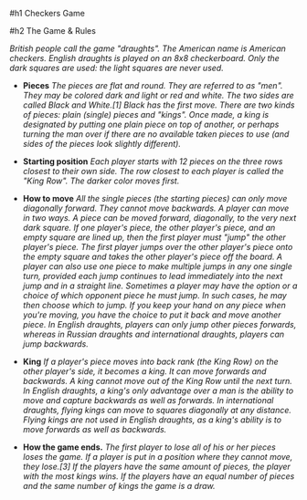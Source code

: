 #h1 Checkers Game

#h2 The Game & Rules

_British people call the game "draughts". The American name is American checkers. English draughts is played on an 8x8 checkerboard. Only the dark squares are used: the light squares are never used._

- **Pieces**
 _The pieces are flat and round. They are referred to as "men". They may be colored dark and light or red and white. The two sides are called Black and White.[1] Black has the first move. There are two kinds of pieces: plain (single) pieces and "kings". Once made, a king is designated by putting one plain piece on top of another, or perhaps turning the man over if there are no available taken pieces to use (and sides of the pieces look slightly different)._

- **Starting position**
_Each player starts with 12 pieces on the three rows closest to their own side. The row closest to each player is called the "King Row". The darker color moves first._

- **How to move** 
_All the single pieces (the starting pieces) can only move diagonally forward. They cannot move backwards. A player can move in two ways. A piece can be moved forward, diagonally, to the very next dark square. If one player's piece, the other player's piece, and an empty square are lined up, then the first player must "jump" the other player's piece. The first player jumps over the other player's piece onto the empty square and takes the other player's piece off the board. A player can also use one piece to make multiple jumps in any one single turn, provided each jump continues to lead immediately into the next jump and in a straight line. Sometimes a player may have the option or a choice of which opponent piece he must jump. In such cases, he may then choose which to jump. If you keep your hand on any piece when you're moving, you have the choice to put it back and move another piece. In English draughts, players can only jump other pieces forwards, whereas in Russian draughts and international draughts, players can jump backwards._

- **King**
 _If a player's piece moves into back rank (the King Row) on the other player's side, it becomes a king. It can move forwards and backwards. A king cannot move out of the King Row until the next turn. In English draughts, a king's only advantage over a man is the ability to move and capture backwards as well as forwards. In international draughts, flying kings can move to squares diagonally at any distance. Flying kings are not used in English draughts, as a king's ability is to move forwards as well as backwards._

- **How the game ends.**
 _The first player to lose all of his or her pieces loses the game. If a player is put in a position where they cannot move, they lose.[3] If the players have the same amount of pieces, the player with the most kings wins. If the players have an equal number of pieces and the same number of kings the game is a draw._

